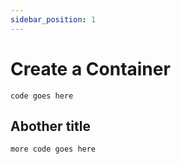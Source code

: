 ```yaml
---
sidebar_position: 1
---
```


# Create a Container

`code goes here`

## Abother title

`more code goes here`
